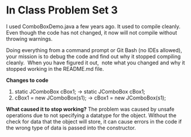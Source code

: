 # In Class Problem Set 3

I used ComboBoxDemo.java a few years ago.  It used to compile cleanly.  Even though the code has not changed, it now  will not compile without throwing warnings.

Doing everything from a command prompt or Git Bash (no IDEs allowed), your mission is to debug the code and find out why it stopped compiling cleanly.  When you have figured it out,  note what you changed and why it stopped working in the README.md file.


**Changes to code**
1. static JComboBox cBox1; -> static JComboBox<String> cBox1;
2. cBox1 = new JComboBox(s1); -> cBox1 = new JComboBox<String>(s1);

**What caused it to stop working?**
The problem was caused by unsafe operations due to not specifying a datatype for the object. Without the check for data that the object will store, it can cause errors in the code if the wrong type of data is passed into the constructor.
